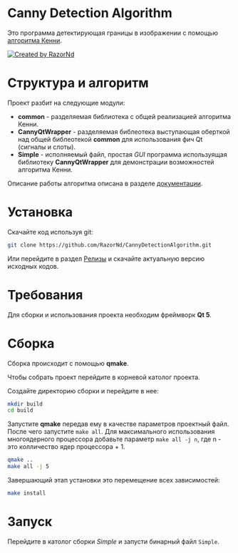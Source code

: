 
# Canny Detection Algorithm

Это программа детектирующая границы в изображении с помощью [алгоритма Кенни](https://ru.wikipedia.org/wiki/%D0%9E%D0%BF%D0%B5%D1%80%D0%B0%D1%82%D0%BE%D1%80_%D0%9A%D1%8D%D0%BD%D0%BD%D0%B8).

[![Created by RazorNd](https://img.shields.io/badge/Created%20by-RazorNd-orange.svg)](https://github.com/RazorNd)

# Структура и алгоритм

Проект разбит на следующие модули:

  * **common** - разделяемая библиотека с общей реализацией алгоритма Кенни.
  * **CannyQtWrapper** - разделяемая библеотека выступающая оберткой над общей библеотекой **common** для использования фич Qt (сигналы и слоты).
  * **Simple** - исполняемый файл, простая *GUI* программа используящая библиотеку **CannyQtWrapper** для демонстрации возможностей алгоритма Кенни.

Описание работы алгоритма описана в разделе [документации](docs/README.md).

# Установка

Скачайте код используя git:

```bash
git clone https://github.com/RazorNd/CannyDetectionAlgorithm.git
```

Или перейдите в раздел [Релизы](https://github.com/RazorNd/CannyDetectionAlgorithm/releases) и скачайте актуальную версию исходных кодов.

# Требования

Для сборки и использования проекта необходим фреймворк **Qt 5**.

# Сборка

Сборка происходит с помощью **qmake**.

Чтобы собрать проект перейдите в корневой католог проекта.

Создайте директорию сборки и перейдите в нее:

```bash
mkdir build
cd build
```

Запустите **qmake** передав ему в качестве параметров проектный файл. После чего запустите `make all`. 
Для максимального использования многоядерного процессора добавьте параметр `make all -j n`, где n - это колличество ядер процессора + 1.

```bash
qmake ..
make all -j 5
```

Завершающий этап установки это перемещение всех зависимостей:

```bash
make install
```

# Запуск

Перейдите в католог сборки *Simple* и запусти бинарный файл `Simple`.

